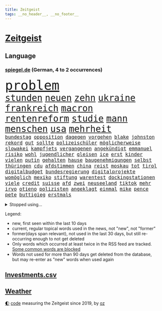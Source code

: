 ```yaml
---
title: Zeitgeist
tags: __no_header__, __no_footer__
---
```


# [Zeitgeist](https://oliz.io/zeitgeist/)

## Language

<h3><a href="https://www.spiegel.de" target="_blank">spiegel.de</a> (German, 4 to 2 occurrences)</h3>
<p style="font-family:monospace">
<span style="font-size:32pt"><a href="news_links.html#problem" class="current">problem</a></span>
<br>
<span style="font-size:22pt"><a href="news_links.html#stunden" class="current">stunden</a></span>
<span style="font-size:22pt"><a href="news_links.html#neuen" class="current">neuen</a></span>
<span style="font-size:22pt"><a href="news_links.html#zehn" class="current">zehn</a></span>
<span style="font-size:22pt"><a href="news_links.html#ukraine" class="current">ukraine</a></span>
<span style="font-size:22pt"><a href="news_links.html#frankreich" class="current">frankreich</a></span>
<span style="font-size:22pt"><a href="news_links.html#macron" class="current">macron</a></span>
<span style="font-size:22pt"><a href="news_links.html#rentenreform" class="current">rentenreform</a></span>
<span style="font-size:22pt"><a href="news_links.html#studie" class="current">studie</a></span>
<span style="font-size:22pt"><a href="news_links.html#mann" class="current">mann</a></span>
<span style="font-size:22pt"><a href="news_links.html#menschen" class="current">menschen</a></span>
<span style="font-size:22pt"><a href="news_links.html#usa" class="current">usa</a></span>
<span style="font-size:22pt"><a href="news_links.html#mehrheit" class="current">mehrheit</a></span>
<br>
<span style="font-size:12pt"><a href="news_links.html#bundestag" class="current">bundestag</a></span>
<span style="font-size:12pt"><a href="news_links.html#opposition" class="current">opposition</a></span>
<span style="font-size:12pt"><a href="news_links.html#dagegen" class="current">dagegen</a></span>
<span style="font-size:12pt"><a href="news_links.html#vorgehen" class="current">vorgehen</a></span>
<span style="font-size:12pt"><a href="news_links.html#blake" class="new">blake</a></span>
<span style="font-size:12pt"><a href="news_links.html#johnston" class="new">johnston</a></span>
<span style="font-size:12pt"><a href="news_links.html#rekord" class="current">rekord</a></span>
<span style="font-size:12pt"><a href="news_links.html#gut" class="current">gut</a></span>
<span style="font-size:12pt"><a href="news_links.html#sollte" class="current">sollte</a></span>
<span style="font-size:12pt"><a href="news_links.html#polizeischüler" class="current">polizeischüler</a></span>
<span style="font-size:12pt"><a href="news_links.html#möglicherweise" class="current">möglicherweise</a></span>
<span style="font-size:12pt"><a href="news_links.html#slowakei" class="current">slowakei</a></span>
<span style="font-size:12pt"><a href="news_links.html#kampfjets" class="current">kampfjets</a></span>
<span style="font-size:12pt"><a href="news_links.html#vergangenen" class="current">vergangenen</a></span>
<span style="font-size:12pt"><a href="news_links.html#angekündigt" class="current">angekündigt</a></span>
<span style="font-size:12pt"><a href="news_links.html#emmanuel" class="current">emmanuel</a></span>
<span style="font-size:12pt"><a href="news_links.html#risiko" class="current">risiko</a></span>
<span style="font-size:12pt"><a href="news_links.html#wohl" class="current">wohl</a></span>
<span style="font-size:12pt"><a href="news_links.html#jugendlicher" class="current">jugendlicher</a></span>
<span style="font-size:12pt"><a href="news_links.html#gleisen" class="new">gleisen</a></span>
<span style="font-size:12pt"><a href="news_links.html#ice" class="current">ice</a></span>
<span style="font-size:12pt"><a href="news_links.html#erst" class="current">erst</a></span>
<span style="font-size:12pt"><a href="news_links.html#kinder" class="current">kinder</a></span>
<span style="font-size:12pt"><a href="news_links.html#vielen" class="current">vielen</a></span>
<span style="font-size:12pt"><a href="news_links.html#putin" class="current">putin</a></span>
<span style="font-size:12pt"><a href="news_links.html#gehalten" class="current">gehalten</a></span>
<span style="font-size:12pt"><a href="news_links.html#hause" class="current">hause</a></span>
<span style="font-size:12pt"><a href="news_links.html#baugenehmigungen" class="new">baugenehmigungen</a></span>
<span style="font-size:12pt"><a href="news_links.html#selbst" class="current">selbst</a></span>
<span style="font-size:12pt"><a href="news_links.html#thüringen" class="current">thüringen</a></span>
<span style="font-size:12pt"><a href="news_links.html#cdu" class="current">cdu</a></span>
<span style="font-size:12pt"><a href="news_links.html#afdstimmen" class="new">afdstimmen</a></span>
<span style="font-size:12pt"><a href="news_links.html#china" class="current">china</a></span>
<span style="font-size:12pt"><a href="news_links.html#reist" class="current">reist</a></span>
<span style="font-size:12pt"><a href="news_links.html#moskau" class="current">moskau</a></span>
<span style="font-size:12pt"><a href="news_links.html#tot" class="current">tot</a></span>
<span style="font-size:12pt"><a href="news_links.html#tirol" class="current">tirol</a></span>
<span style="font-size:12pt"><a href="news_links.html#digitalbudget" class="new">digitalbudget</a></span>
<span style="font-size:12pt"><a href="news_links.html#bundesregierung" class="current">bundesregierung</a></span>
<span style="font-size:12pt"><a href="news_links.html#digitalprojekte" class="new">digitalprojekte</a></span>
<span style="font-size:12pt"><a href="news_links.html#womöglich" class="current">womöglich</a></span>
<span style="font-size:12pt"><a href="news_links.html#mexiko" class="current">mexiko</a></span>
<span style="font-size:12pt"><a href="news_links.html#stiftung" class="current">stiftung</a></span>
<span style="font-size:12pt"><a href="news_links.html#warentest" class="current">warentest</a></span>
<span style="font-size:12pt"><a href="news_links.html#dockingstationen" class="new">dockingstationen</a></span>
<span style="font-size:12pt"><a href="news_links.html#viele" class="current">viele</a></span>
<span style="font-size:12pt"><a href="news_links.html#credit" class="current">credit</a></span>
<span style="font-size:12pt"><a href="news_links.html#suisse" class="current">suisse</a></span>
<span style="font-size:12pt"><a href="news_links.html#afd" class="current">afd</a></span>
<span style="font-size:12pt"><a href="news_links.html#zwei" class="current">zwei</a></span>
<span style="font-size:12pt"><a href="news_links.html#neuseeland" class="current">neuseeland</a></span>
<span style="font-size:12pt"><a href="news_links.html#tiktok" class="current">tiktok</a></span>
<span style="font-size:12pt"><a href="news_links.html#mehr" class="current">mehr</a></span>
<span style="font-size:12pt"><a href="news_links.html#irvo" class="new">irvo</a></span>
<span style="font-size:12pt"><a href="news_links.html#otieno" class="new">otieno</a></span>
<span style="font-size:12pt"><a href="news_links.html#polizisten" class="current">polizisten</a></span>
<span style="font-size:12pt"><a href="news_links.html#angeklagt" class="current">angeklagt</a></span>
<span style="font-size:12pt"><a href="news_links.html#einmal" class="current">einmal</a></span>
<span style="font-size:12pt"><a href="news_links.html#mike" class="current">mike</a></span>
<span style="font-size:12pt"><a href="news_links.html#pence" class="current">pence</a></span>
<span style="font-size:12pt"><a href="news_links.html#pete" class="new">pete</a></span>
<span style="font-size:12pt"><a href="news_links.html#buttigieg" class="new">buttigieg</a></span>
<span style="font-size:12pt"><a href="news_links.html#erstmals" class="current">erstmals</a></span>
</p>
<details>
<summary>Stopped using...</summary>
<p class="former" style="font-size:12pt">
mainz(877) richterin(877) abends(876) flugzeuge(876) kauft(876) unabhängige(876) aussage(875) helden(875) kapitän(875) löhne(875) sieger(875) andrea(874) awards(874) badenwürttembergs(874) norden(874) version(874) angeklagte(873) figur(873) sinken(873) argumente(872) drosten(872) gefeiert(872) insgesamt(872) lastwagen(872) masken(872) prüfung(872) stich(872) vergewaltigt(872) verwirrung(872) weltweite(872) wolfgang(872) angeklagter(871) christine(871) drehen(871) konservativen(871) richten(871) österreichische(871) ausgesprochen(870) ausprobiert(870) bekannten(870) sogenannte(870) umwelt(870) vorschläge(870) 37(869) bereiten(869) fünfte(869) gewaltige(869) verlängert(869) wirkte(869) 2015(868) amtszeit(868) dreht(868) gefährden(868) george(868) merkel(868) bedenken(867) daher(867) gespielt(867) klimaneutral(867) manuel(867) martin(867) reiner(867) scheidet(867) weshalb(867) 22(866) alkohol(866) amerika(866) hansi(866) hass(866) spanischen(866) studierenden(866) alpen(865) reaktionen(865) täglich(865) verfassungsschutz(865) wirtschaftlichen(865) attentat(864) endspiel(864) englische(864) mark(864) meint(864) verbindet(864) verena(864) vermutet(864) who(864) ehren(862) lüge(862) richtig(862) smith(862) drastische(861) erschweren(861) indes(861) meiner(861) 10(860) ausreichend(860) chefin(860) franziskus(860) staats(860) tatverdächtigen(860) august(859) coronapolitik(859) roten(859) störung(859) design(858) nase(858) debatten(857) fit(857) ehepaar(856) euparlament(856) küstenwache(856) begann(855) beinahe(855) gestoppt(855) ministerium(855) ausmaß(854) mieten(854) status(854) überraschung(854) 1500(853) gemeinsame(853) verfassung(853) heftiger(851) fernsehen(850) laufenden(850) provokation(849) hunger(848) äußerte(847) sitzung(845) wind(845) entspannung(844) projekte(844) erinnerung(843) hackerangriff(842) provoziert(840) abstieg(838) begrüßt(837) einig(837) dramatischen(836) schwung(836) ämter(836) bangen(835) dutzend(835) 91(829) günther(828) hinterlässt(828) staatlichen(827) sogenannten(826) flug(825) prägte(817) offener(809) ärmelkanal(806) zusätzliche(802) schiffe(797) rekorde(787) festgesetzt(786) schlaf(770) cent(764) autobauer(762) bekannter(748) neuanfang(733) direkten(729) notstand(729) universitäten(715) politikern(702) vehement(690) übrig(687) mitverantwortlich(686) kubicki(682) fußballnationalmannschaft(663) waldbrände(640) akzeptieren(635) aachen(634) ohnehin(601) brücken(591) cup(589) superstars(580) gelaufen(578) immobilienmarkt(568) analysten(564) schwarz(564) norwegischen(562) exil(559) sechste(559) erhofft(553) löschen(551) privilegien(551) wahrscheinlicher(548) preiserhöhungen(538) eindeutig(535) bestätigte(532) minderheiten(525) pazifik(522) nfl(521) fünftel(517) millionenhöhe(516) anheben(515) harren(512) bedrängnis(510) spezielle(505) einschätzungen(497) suizid(493) övp(490) 74(482) rechtsextremer(480) vorzugehen(479) hafenstadt(475) wahr(468) airlines(467) kürzer(467) gestiegene(466) schusswaffen(465) schienen(464) coaching(462) zehnjähriger(459) museen(456) taucht(456) bundesfinanzminister(455) gesteckt(453) motive(452) verwüstung(452) kompromiss(450) diskussionen(446) salman(446) invasion(445) verschiedenen(443) natürlich(441) überlebten(439) teuerung(438) bundesinnenministerin(435) buschmann(435) leitete(431) papa(431) symbol(427) erkennt(419) verringern(416) anträge(413) erweitert(411) wild(409) wettkampf(407) dj(404) spielern(404) handwerk(397) royal(393) herausgefunden(391) klingen(391) bürgerkrieg(388) heißen(385) überzeugung(385) luftfahrt(384) überraschungen(382) solo(379) zurecht(379) behauptete(371) bill(371) entscheidende(371) air(370) betrugs(368) pornos(364) gefolgt(363) zugesagt(361) schneiden(358) stabil(358) arbeitszeit(357) beschuldigten(355) empfang(352) gebiete(352) riskant(350) ausweiten(348) charkiw(348) hauptdarsteller(345) arbeitsbedingungen(343) duo(343) messerangriff(343) langsam(342) drücken(341) abgeschoben(340) hochrangige(337) ergab(330) verfolgung(330) unsicherheit(328) cockpit(327) kalt(326) karim(326) prag(324) vorgeschichte(321) humor(315) drohe(314) antisemitische(313) schönen(310) indische(309) besetzen(306) guardiola(305) pep(305) geeignet(303) versöhnung(303) sammelte(302) schleppend(300) aufeinander(299) würdigung(299) lokführer(298) szenario(297) jubel(296) viral(288) 14jährigen(286) schwach(285) computer(284) norweger(282) begnadigung(280) diejenigen(279) 16jährigen(278) üppigen(278) 8(275) europaparlament(275) reporterin(275) waggons(274) bedrohte(273) ernannt(273) black(268) styles(268) befeuert(267) einzigen(267) verhaftung(267) grundschule(265) irans(265) oklahoma(264) riefen(264) truss(264) inmitten(263) luka(263) geschäftsmodell(262) unten(261) madrids(260) volle(260) 86(258) afdpolitiker(258) knapper(258) gegenwart(257) neuseelands(256) syriens(256) manch(254) justizminister(253) osnabrück(253) einsätze(252) patientin(252) personalmangel(251) kostenlose(250) 20jähriger(249) graham(248) harvey(247) mob(247) 81(240) +(239) notfalls(239) klarheit(238) ausmaße(237) heißer(237) image(237) freizeit(236) hessische(236) einleiten(235) gleichauf(235) umkämpfte(235) schulschließungen(233) würdigen(230) 2040(229) weitergehen(229) rettungsaktion(228) ausgewertet(226) major(226) manila(226) musikerin(226) csd(225) einnahme(225) formen(225) schwede(223) haftstrafen(222) freigabe(220) prüfungen(219) tribut(218) eukommissar(217) glänzen(217) rebellen(217) träume(217) scheiterten(216) skifahrer(216) 6000(215) eingestürzt(212) danke(211) scheiden(211) liebäugelt(206) hetze(205) stichelt(205) spitzen(203) eingekesselt(202) lauern(201) beleidigungen(200) liz(200) pornografie(200) klassen(199) professor(199) ausschließen(198) hände(198) wiesbaden(198) strenge(197) raten(196) verabschiedete(196) umweltaktivisten(195) anhaltenden(194) annie(194) kriminalpolizei(194) krisenzeiten(194) wählte(193) begrenzen(192) harmlos(192) blamiert(190) flow(190) stromausfälle(190) stärkung(190) überlegen(189) späte(186) richtete(185) sportlicher(182) stellungnahme(182) 00(181) skizziert(181) belastungen(180) benko(177) busfahrer(177) natürlichen(176) talente(176) erforderlich(175) fdpvize(175) gesünder(175) zwecke(175) norwegens(174) tagelang(174) talkshow(174) granaten(173) versäumnisse(173) andré(172) bussen(172) maximal(172) haldenwang(171) reißleine(171) verfassungsschutzpräsident(171) durant(170) erreichten(170) klang(170) buhlt(168) informierte(168) privatsphäre(168) salihamidžić(167) verwarnung(167) belgischen(166) gegeneinander(166) gewaltsam(166) praktisch(166) experimentiert(165) fortschritt(165) greta(164) notwendigkeit(164) fachleuten(162) ford(162) reformer(162) redete(161) walk(161) abgelöst(160) aufruhr(160) eingehalten(160) fußballnationalspieler(160) entzieht(159) forcieren(159) unbestimmte(159) lebron(158) prägende(158) schulunterricht(158) krone(156) sogenanntes(156) winzer(156) zimmer(156) höheren(154) rückschlägen(154) dauerkrise(153) allmählich(152) erleichtern(149) winkel(149) arbeitszeiterfassung(148) fahrerflucht(148) frischen(148) lakers(148) nachweisen(148) penibel(148) vernunft(148) dokumentieren(147) quoten(146) álvarez(146) nebel(145) düpierte(144) wiktor(144) entführen(143) bundesagentur(142) júnior(142) zivilklage(142) fördergelder(140) handball(139) vorbehalten(139) abfahrt(138) anführers(138) freiem(138) abgeordnetenhaus(137) militärbasen(137) pakete(137) hugh(136) kommissar(136) wahlwiederholung(136) massenweise(135) zielt(135) bahnmitarbeiter(134) kampagnen(134) auszeichnung(133) englischer(133) milliardenschweres(133) paartherapeut(133) paartherapeutin(133) rückstand(133) samantha(133) kohl(131) absehbar(130) dave(130) desaströsen(130) englisch(130) entladen(130) fördert(130) alaska(129) dreiste(129) lamborghini(129) ungereimtheiten(129) vegan(128) helm(127) kohleausstieg(127) mama(127) schlicht(127) alias(126) herkunft(126) litten(126) schuldspruch(126) bedrohungen(125) radsports(125) generalbundesanwalt(124) schrauben(124) neuheiten(123) beworfen(122) ernaux(122) norddeutschland(122) übliche(122) tiefpunkt(121) bedingt(120) norddeutschen(120) reis(120) rentenalter(120) opferzahlen(119) kanone(118) ausreise(117) kindeswohl(117) spacex(117) sauer(116) songs(116) hennig(115) konstruiert(115) sam(115) äußerung(115) ampelkoalitionäre(114) coronavariante(114) immensen(114) ruinen(114) derben(113) überzeugte(113) abenteuer(112) doping(112) interessieren(112) schmälert(112) dubai(111) tabellenletzte(111) wirtschaftspolitik(110) abhängigkeiten(109) gezerrt(109) jets(109) umstellen(109) human(108) niedersächsische(108) begehren(107) braunkohle(107) gibt’s(107) fachmann(106) überweisen(106) unbekanntes(105) gesperrte(104) kritisierten(104) leichtigkeit(104) thriller(104) antibiotika(103) paares(102) tiangong(102) überfahrt(102) flugkörper(101) potenziell(101) spdvorsitzende(101) usrepräsentantenhaus(101) schwarzwald(100) unerlaubt(100) antisemitischen(99) episode(99) jugendamt(99) massengräber(99) langsamer(97) vorsitzender(97) verzögerungen(96) insider(95) route(95) wegfallen(95) werfer(95) überlebende(95) aktiviert(94) iowa(94) landesweiten(94) negativen(94) bale(92) gareth(92) gottes(92) lauter(92) spdfraktionschef(92) usuniversität(92) bezüglich(91) mittelgroßen(91) realistisch(91) nördliche(90) bertelsmann(89) dopingverdacht(89) russell(89) vušković(89) abgeordnetenhauswahl(88) aufheben(88) dallas(88) flugobjekt(88) roland(88) arbeiterklasse(87) bundesjustizminister(87) entzweit(87) insolventen(87) intellektuelle(87) journalistinnen(87) monatelangen(87) stereotype(87) usmilitärs(87) weinstein(87) amts(86) auswärtigen(86) bestellungen(86) geschwiegen(86) graben(86) knurren(86) krisenregionen(86) rendsburg(86) server(86) weltraumspaziergang(86) 1991(85) bergbau(85) interviews(85) panzerdebatte(85) quarterback(85) bewerben(84) korrigiert(84) landeswahlleiter(84) stromnetzes(84) südchinesischen(84) kaufpreise(83) präsentation(83) vorverkauf(83) attackierten(82) christ(82) dortige(82) gläubiger(82) bröchler(81) euphorie(81) gerichtsurteil(81) klimakleber(81) polizeiwache(81) schwimmbädern(81) youtuber(81) anstrengend(80) glasfaserkabel(80) segeln(80) sportgeschichte(80) unvermindert(80) usjournalist(80) 22000(79) aggressiver(79) humpelnd(79) netzbetreiber(79) trauung(79) 2011(78) flogen(78) kirchliche(78) komplize(78) little(78) machine(78) rentnerin(78) scharfen(78) totschlags(78) vorkommen(78) wein(78) dreßen(77) energienetz(77) kleinsten(77) preisgrenze(77) sauberen(77) schärfer(77) affen(76) bestens(76) geschieht(76) reformieren(76) stadtrat(76) unterzogen(76) verwandte(76) ausgeschöpft(75) erdstößen(75) erheben(75) fachkräften(75) gelungenen(75) harscher(75) meisterwerk(75) schneefälle(75) uruguay(75) belgier(74) ermittelte(74) muster(74) sexvideos(74) ausbleibende(73) elternzeit(73) jarasch(73) parkplatz(73) winsen(73) gewässern(72) stadium(72) tennisspieler(72) therapieplätze(72) abgeschossen(71) bundesrechnungshof(71) projiziert(71) rathaus(71) stellenwert(71) usluftwaffe(71) intensiven(70) legendäre(70) sachbeschädigung(70) sicherheitsexperte(70) sprint(70) unglaublich(70) zähen(70) einzelfall(69) eroller(69) reformvorschläge(69) uskampfjets(69) assad(68) aufmerksamen(68) entsendung(68) exprofi(68) katastrophenfall(68) militärbasis(68) reserven(68) spiegelredakteur(68) stillen(68) tausender(68) vergrößern(68) angeberwissen(67) auckland(67) baumarkt(67) gerüchten(67) geschätzt(67) 16jährige(66) breton(66) dokuserie(66) entsprechendes(66) kneipe(66) luftraum(66) philadelphia(66) postsendungen(66) satellitenbildern(66) thierry(66) weltstars(66) care(65) fresenius(65) medical(65) verhandlungstag(65) verwendet(65) fehlerfrei(64) militärischer(64) minigurken(64) streamingdienst(64) abgestraft(63) datenschützer(63) freunden(63) strafrunde(63) warnstufe(63) windigen(63) anrücken(62) eukorruptionsskandal(62) raheem(62) rauschen(62) testphase(62) prangern(61) reisebus(61) stellvertreter(61) dämpft(60) kroatiens(60) kronzeugen(60) preisschild(60) quellen(60) reederei(60) sir(60) transparent(60) verbraucht(60) vertreterin(60) 115(59) brandstiftung(59) einstürzen(59) gigantische(59) nationaltorhüter(59) sammlungen(59) säuglinge(59) wüssten(59) übrigen(59) komponierte(58) krisengebieten(58) funde(57) hudson(57) marta(57) nehammer(57) rhetorik(57) tiktokvideo(57) unermüdlich(57) usjustiz(57) überfüllt(57) co₂emissionen(56) entgleist(56) rüstet(56) strafverfahren(56) untergegangen(56) gelder(55) gesundheitssystem(55) googles(55) manfred(55) nächstenliebe(55) ortega(55) volkspartei(55) beckenbauer(54) cruise(54) evpchef(54) mehrjährigen(54) verstreichen(54) verzehr(54) wovon(54) 656(53) bebte(53) enttarnung(53) hausverbot(53) istanbuler(53) klimaschützern(53) rutte(53) saudischen(53) abschalten(52) milliardenhöhe(52) opa(52) sicherheitsmaßnahmen(52) stamp(52) aachener(51) adresse(51) bastian(51) clemens(51) denkbar(51) helfern(51) meines(51) packen(51) straßenbahn(51) einsam(50) indexverträgen(50) nobelpreisträgerin(50) wunschzettel(50) applaus(49) detlef(49) emotionale(49) geldgeber(49) geschenkt(49) hinkt(49) lebend(49) lebenslauf(49) niederschlag(49) satellitenbild(49) ana(48) geldbuße(48) korrigieren(48) sanft(48) verbracht(48) verfall(48) golfsport(47) indexmieten(47) anstalten(46) eugen(46) herausfordernden(46) markle(46) seeleute(46) vermächtnis(46) gorbatschow(45) rocker(45) schirdewan(45) abgeschossene(44) abläuft(44) ausbreitung(44) befragt(44) geschlossenheit(44) silvesternacht(44) wand(44) abendessen(43) ausreisen(43) cop(43) landwirte(43) mavericks(43) parteifreund(43) umsteuern(43) verfolgten(43) zuschlägt(43) bad(42) christa(42) hell(42) hä(42) lauten(42) nowitzki(42) reeder(42) sinkenden(42) baute(41) gesundheitsexperten(41) kräutern(41) künstlerinnen(41) nationaltorwart(41) streitereien(41) angefangen(40) gelagert(40) isst(40) prognosen(40) schalten(40) syrisches(40) wehrpflicht(40) a2(39) dominant(39) ludwig(39) maiden(39) notaufnahmen(39) parteivize(39) soziologen(39) zeitalter(39) bundespolitik(38) india(38) jeffrey(38) ostküste(38) parteiinternen(38) protzen(38) begeistern(37) biathlet(37) ehrte(37) fatalen(37) miete(37) tagelange(37) xbb15(37) begnadigt(36) hetzer(36) jason(36) 66jährige(35) aufklären(35) eingestampft(35) halbzeitshow(35) hardliner(35) kinderreporterinnen(35) kosmisches(35) leonard(35) missouri(35) sparpläne(35) standardmodell(35) verdienten(35) bing(34) brasilianischer(34) briefmarken(34) chatbot(34) junta(34) lola(34) suchmaschine(34) 78(33) dänische(33) eingedrungen(33) elena(33) eminem(33) nordamerika(33) osttirol(33) paschas(33) pchersteller(33) wirecard(33) frisches(31) gruner(31) nicaragua(31) spontane(31) einzunehmen(30) geo(30) landschaft(30) provinzen(30) provokativen(30) rast(30) vorstandschef(30) gummersbach(29) liebt(29) strafprozess(29) verkehrsträger(29) erffa(28) hektisch(28) laser(28) vierteljahrhundert(28) wiederholte(28) fluggesellschaft(27) genötigt(27) kronprinzessin(27) pferde(27) solange(27) abgerufen(26) immobilienkrise(26) kriegspartei(26) rücksichtslos(26) verhandelte(26) anderson(25) baden(25) cumexskandal(25) liegenschaften(25) manipulationen(25) notwendige(25) tatsächliche(25) ukrainekontaktgruppe(25) ägäis(25) heimrennen(24) steigert(24) altmaier(23) begleiter(23) durchgehen(23) evp(23) failed(23) marsalek(23) rotwein(23) söldnern(23) verendet(23) dasteht(22) eagles(22) flächendeckenden(22) kostengründen(22) landstraßen(22) loszulassen(22) miliz(22) symbolpolitik(22) untermauert(22) weidle(22) weigern(22) 2300(21) antlitz(21) aufgemacht(21) geflohenen(21) kippe(21) posiert(21) raketenschlag(21) schöner(21) tatverdächtig(21) walen(21) weinte(21) autobahnprojekte(20) beispiele(20) dennis(20) musterbeispiel(20) niedrigste(20) genehmigung(19) hasan(19) mahomes(19) nutztiere(19) postbeschäftigte(19) seid(19) snack(19) weltoffen(19) winken(19) 46(18) aktive(18) anderswo(18) ernsthaft(18) kanzlerin(18) koran(18) neuseeländische(18) schult(18) speicherung(18) spieltagen(18) topteams(18) viertes(18) begreifen(17) janine(17) lebemann(17) rotgrünrote(17) wissler(17) übermittelt(17) atemwegserkrankungen(16) kleinere(16) klimapartei(16) maaßens(16) tarifverhandlungen(16) unbesetzt(16) zurückgelegt(16) 61(15) bereitgestellt(15) bundesligaspiele(15) erfolglosen(15) maximilian(15) rassenlehre(15) siedlung(15) sportvorstand(15) ausfuhr(14) bundessicherheitsrat(14) demselben(14) kareem(14) putschte(14) superbowl(14) unterhaltsame(14) verbrennen(14) 170(13) beirut(13) beiruts(13) chefdirigent(13) entgeht(13) expertengruppe(13) golfturnier(13) perth(13) 1983(12) grundsteuerreform(12) maskenmillionärin(12) protestierte(12) rabe(12) spitzenplatz(12) tandler(12) üblicherweise(12) 150000(11) beansprucht(11) beyoncé(11) domenico(11) gebrochene(11) linkenchefin(11) maßgeblich(11) power(11) spionageballons(11) tedesco(11) türkisches(11)
</p>
</details>
<p>Legend:
<ul>
<li><span class="new">new</span>, first seen within the last 10 days</li>
<li><span class="current">current</span>, regular topical words used in the news, not "new", not "former"</li>
<li><span class="former">former(days span relevant)</span>, not used in the last 30 days, but still re-occurring enough to not get deleted</li>
<li>Only words which occurred at least twice in the RSS feed are tracked. <a href="language/filters.py">Some common words are blocked</a></li>
<li>Words not used for more than 90 days get deleted from the database, but may re-enter as "new" words when used again</li>
</ul>
</p>

## [Investments](investments.html)[.csv](investments.csv)

## [Weather](weather.html)

<footer>
<a href="javascript:toggleTheme()" class="nav">🌓</a>
<a href="https://github.com/ooz/zeitgeist">code</a> measuring the Zeitgeist since 2019, by <a href="https://oliz.io">oz</a>
</footer>
